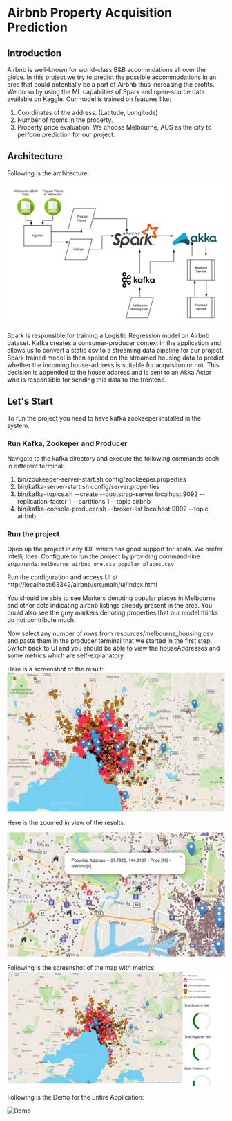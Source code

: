 # Airbnb Property Acquisition Prediction 

## Introduction

Airbnb is well-known for world-class B&B accommdations all over the globe. In this project we try to predict the possible accommodations in an area that could potentially be a part of Airbnb thus increasing the profits. We do so by using the ML capablities of Spark and open-source data available on Kaggle. Our model is trained on features like:
1. Coordinates of the address. (Latitude, Longitude)
2. Number of rooms in the property.
3. Property price evaluation.
We choose Melbourne, AUS as the city to perform prediction for our project.

## Architecture
Following is the architecture:
![Architecture](assets/architecture.png)

Spark is responsible for training a Logistic Regression model on Airbnb dataset. Kafka creates a consumer-producer context in the application and allows us to convert a static csv to a streaming data pipeline for our project. 
Spark trained model is then applied on the streamed housing data to predict whether the incoming house-address is suitable for acquisiton or not.
This decision is appended to the house address and is sent to an Akka Actor who is responsible for sending this data to the frontend.

## Let's Start
To run the project you need to have kafka zookeeper installed in the system.

### Run Kafka, Zookeper and Producer
Navigate to the kafka directory and execute the following commands each in different terminal:
1. bin/zookeeper-server-start.sh config/zookeeper.properties
2. bin/kafka-server-start.sh config/server.properties
3. bin/kafka-topics.sh --create --bootstrap-server localhost:9092 --replication-factor 1 --partitions 1 --topic airbnb
4. bin/kafka-console-producer.sh --broker-list localhost:9092 --topic airbnb

### Run the project
Open up the project in any IDE which has good support for scala. We prefer Intellij Idea. Configure to run the project by providing command-line arguments:
    `melbourne_airbnb_one.csv popular_places.csv`

Run the configuration and access UI at http://localhost:63342/airbnb/src/main/ui/index.html

You should be able to see Markers denoting popular places in Melbourne and other dots indicating airbnb listings already present in the area. You could also see the grey markers denoting properties that our model thinks do not contribute much.

Now select any number of rows from resources/melbourne_housing.csv and paste them in the producer terminal that we started in the first step.
Switch back to UI and you should be able to view the houseAddresses and some metrics which are self-explanatory.

Here is a screenshot of the result:
![Result Map](assets/Map.jpeg)

Here is the zoomed in view of the results:

![Zoomed Map](assets/ExpandedView.jpeg)

Following is the screenshot of the map with metrics:
![Result with metrics Map](assets/Metrics.png)

Following is the Demo for the Entire Application:

![Demo](assets/GIF.gif)
